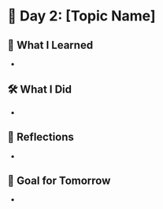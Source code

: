 # 📅 Day 2: [Topic Name]

## 🧠 What I Learned
- 

## 🛠️ What I Did
- 

## 💭 Reflections
- 

## 🎯 Goal for Tomorrow
- 